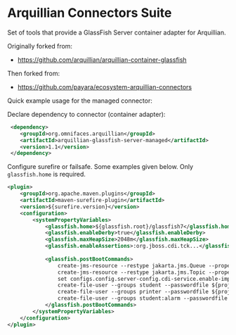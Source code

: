 # Arquillian Connectors Suite

Set of tools that provide a GlassFish Server container adapter for Arquillian. 

Originally forked from:
 * https://github.com/arquillian/arquillian-container-glassfish
 
Then forked from:
 * https://github.com/payara/ecosystem-arquillian-connectors
 
 
 Quick example usage for the managed connector:
 
 Declare dependency to connector (container adapter):
 
```xml
 <dependency>
    <groupId>org.omnifaces.arquillian</groupId>
    <artifactId>arquillian-glassfish-server-managed</artifactId>
    <version>1.1</version>
 </dependency>
```
 
 Configure surefire or failsafe. Some examples given below. Only `glassfish.home` is required.
 
```xml
<plugin>
    <groupId>org.apache.maven.plugins</groupId>
    <artifactId>maven-surefire-plugin</artifactId>
    <version>${surefire.version}</version>
    <configuration>        
        <systemPropertyVariables>
            <glassfish.home>${glassfish.root}/glassfish7</glassfish.home>
            <glassfish.enableDerby>true</glassfish.enableDerby>
            <glassfish.maxHeapSize>2048m</glassfish.maxHeapSize>
            <glassfish.enableAssertions>:org.jboss.cdi.tck...</glassfish.enableAssertions>
            
            <glassfish.postBootCommands>
                create-jms-resource --restype jakarta.jms.Queue --property Name=queue_test queue_test
                create-jms-resource --restype jakarta.jms.Topic --property Name=topic_test topic_test
                set configs.config.server-config.cdi-service.enable-implicit-cdi=true
                create-file-user --groups student --passwordfile ${project.build.directory}/test-classes/password.txt student
                create-file-user --groups printer --passwordfile ${project.build.directory}/test-classes/password.txt printer
                create-file-user --groups student:alarm --passwordfile ${project.build.directory}/test-classes/password.txt alarm
            </glassfish.postBootCommands>
        </systemPropertyVariables>
    </configuration>
</plugin>

```
